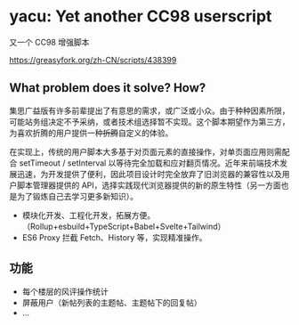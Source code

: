 # yacu: Yet another CC98 userscript

又一个 CC98 增强脚本

<https://greasyfork.org/zh-CN/scripts/438399>

## What problem does it solve? How?

集思广益版有许多前辈提出了有意思的需求，或广泛或小众。由于种种因素所限，可能站务组决定不予采纳，或者技术组选择暂不实现。这个脚本期望作为第三方，为喜欢折腾的用户提供一种~~折腾~~自定义的体验。

在实现上，传统的用户脚本大多基于对页面元素的直接操作，对单页面应用则需配合 setTimeout / setInterval 以等待完全加载和应对翻页情况。近年来前端技术发展迅速，为开发提供了便利，因此项目设计时完全放弃了旧浏览器的兼容性以及用户脚本管理器提供的 API，选择实践现代浏览器提供的新的原生特性（另一方面也是为了锻炼自己去学习更多新知识）。

- 模块化开发、工程化开发，拓展方便。（Rollup+esbuild+TypeScript+Babel+Svelte+Tailwind）
- ES6 Proxy 拦截 Fetch、History 等，实现精准操作。

## 功能

- 每个楼层的风评操作统计
- 屏蔽用户（新帖列表的主题帖、主题帖下的回复帖）
- ...
